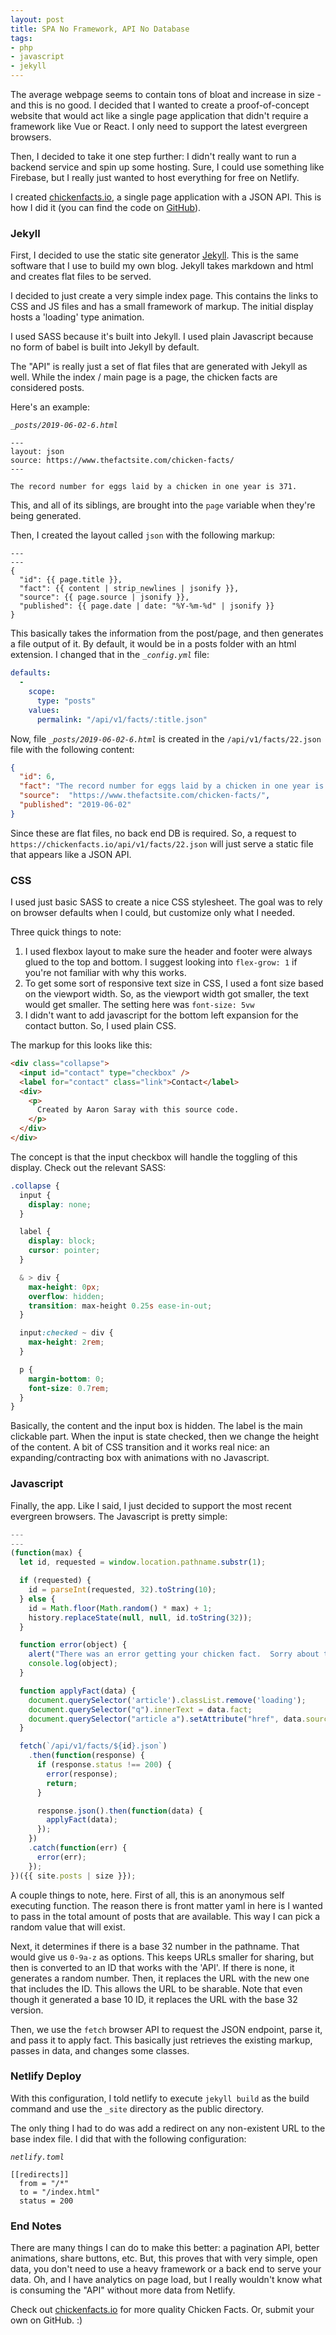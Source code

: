 ```yaml
---
layout: post
title: SPA No Framework, API No Database
tags:
- php
- javascript
- jekyll
---
```

The average webpage seems to contain tons of bloat and increase in size - and this is no good.  I decided that I wanted to create a proof-of-concept website that would act like a single page application that didn't require a framework like Vue or React.  I only need to support the latest evergreen browsers.

Then, I decided to take it one step further: I didn't really want to run a backend service and spin up some hosting.  Sure, I could use something like Firebase, but I really just wanted to host everything for free on Netlify.

I created [chickenfacts.io](https://chickenfacts.io), a single page application with a JSON API.  This is how I did it (you can find the code on [GitHub](https://github.com/aaronsaray/chickenfacts.io)).

### Jekyll

First, I decided to use the static site generator [Jekyll](https://jekyllrb.com).  This is the same software that I use to build my own blog.  Jekyll takes markdown and html and creates flat files to be served.

I decided to just create a very simple index page.  This contains the links to CSS and JS files and has a small framework of markup.  The initial display hosts a 'loading' type animation.

I used SASS because it's built into Jekyll. I used plain Javascript because no form of babel is built into Jekyll by default.

The "API" is really just a set of flat files that are generated with Jekyll as well.  While the index / main page is a page, the chicken facts are considered posts.

Here's an example:

*`_posts/2019-06-02-6.html`*  
```
---
layout: json
source: https://www.thefactsite.com/chicken-facts/
---

The record number for eggs laid by a chicken in one year is 371.
```

This, and all of its siblings, are brought into the `page` variable when they're being generated.

Then, I created the layout called `json` with the following markup:

```
---
---
{
  "id": {{ page.title }}, 
  "fact": {{ content | strip_newlines | jsonify }}, 
  "source": {{ page.source | jsonify }},
  "published": {{ page.date | date: "%Y-%m-%d" | jsonify }}
}
```

This basically takes the information from the post/page, and then generates a file output of it.  By default, it would be in a posts folder with an html extension.  I changed that in the *`_config.yml`* file:

```yaml
defaults:
  -
    scope:
      type: "posts"
    values:
      permalink: "/api/v1/facts/:title.json"
```

Now, file *`_posts/2019-06-02-6.html`* is created in the `/api/v1/facts/22.json` file with the following content:

```json
{ 
  "id": 6, 
  "fact": "The record number for eggs laid by a chicken in one year is 371.", 
  "source":  "https://www.thefactsite.com/chicken-facts/",
  "published": "2019-06-02"
}
```

Since these are flat files, no back end DB is required.  So, a request to `https://chickenfacts.io/api/v1/facts/22.json` will just serve a static file that appears like a JSON API.

### CSS

I used just basic SASS to create a nice CSS stylesheet.  The goal was to rely on browser defaults when I could, but customize only what I needed.

Three quick things to note:

1) I used flexbox layout to make sure the header and footer were always glued to the top and bottom.  I suggest looking into `flex-grow: 1` if you're not familiar with why this works.
2) To get some sort of responsive text size in CSS, I used a font size based on the viewport width.  So, as the viewport width got smaller, the text would get smaller.  The setting here was `font-size: 5vw`
3) I didn't want to add javascript for the bottom left expansion for the contact button.  So, I used plain CSS.

The markup for this looks like this:

```html
<div class="collapse">
  <input id="contact" type="checkbox" />
  <label for="contact" class="link">Contact</label>
  <div>
    <p>
      Created by Aaron Saray with this source code.
    </p>
  </div>
</div>
```

The concept is that the input checkbox will handle the toggling of this display.  Check out the relevant SASS:

```scss
.collapse {
  input {
    display: none;
  }

  label {
    display: block;
    cursor: pointer;
  }

  & > div {
    max-height: 0px;
    overflow: hidden;
    transition: max-height 0.25s ease-in-out;
  }

  input:checked ~ div {
    max-height: 2rem;
  }

  p {
    margin-bottom: 0;
    font-size: 0.7rem;
  }
}
```

Basically, the content and the input box is hidden.  The label is the main clickable part.  When the input is state checked, then we change the height of the content.  A bit of CSS transition and it works real nice: an expanding/contracting box with animations with no Javascript.

### Javascript

Finally, the app.  Like I said, I just decided to support the most recent evergreen browsers.  The Javascript is pretty simple:

```javascript
---
---
(function(max) {
  let id, requested = window.location.pathname.substr(1);

  if (requested) {
    id = parseInt(requested, 32).toString(10);
  } else {
    id = Math.floor(Math.random() * max) + 1;
    history.replaceState(null, null, id.toString(32));
  }

  function error(object) {
    alert("There was an error getting your chicken fact.  Sorry about that.");
    console.log(object);
  }

  function applyFact(data) {
    document.querySelector('article').classList.remove('loading');
    document.querySelector("q").innerText = data.fact;
    document.querySelector("article a").setAttribute("href", data.source);
  }

  fetch(`/api/v1/facts/${id}.json`)
    .then(function(response) {
      if (response.status !== 200) {
        error(response);
        return;
      }

      response.json().then(function(data) {
        applyFact(data);
      });
    })
    .catch(function(err) {
      error(err);
    });
})({{ site.posts | size }});
```

A couple things to note, here.  First of all, this is an anonymous self executing function.  The reason there is front matter yaml in here is I wanted to pass in the total amount of posts that are available.  This way I can pick a random value that will exist.

Next, it determines if there is a base 32 number in the pathname.  That would give us `0-9a-z` as options.  This keeps URLs smaller for sharing, but then is converted to an ID that works with the 'API'.  If there is none, it generates a random number.  Then, it replaces the URL with the new one that includes the ID.  This allows the URL to be sharable.  Note that even though it generated a base 10 ID, it replaces the URL with the base 32 version.

Then, we use the `fetch` browser API to request the JSON endpoint, parse it, and pass it to apply fact.  This basically just retrieves the existing markup, passes in data, and changes some classes.

### Netlify Deploy

With this configuration, I told netlify to execute `jekyll build` as the build command and use the `_site` directory as the public directory.

The only thing I had to do was add a redirect on any non-existent URL to the base index file.  I did that with the following configuration:

*`netlify.toml`*  
```
[[redirects]]
  from = "/*"
  to = "/index.html"
  status = 200
```

### End Notes

There are many things I can do to make this better: a pagination API, better animations, share buttons, etc.  But, this proves that with very simple, open data, you don't need to use a heavy framework or a back end to serve your data.  Oh, and I have analytics on page load, but I really wouldn't know what is consuming the "API" without more data from Netlify.

Check out [chickenfacts.io](https://chickenfacts.io) for more quality Chicken Facts.  Or, submit your own on GitHub. :)